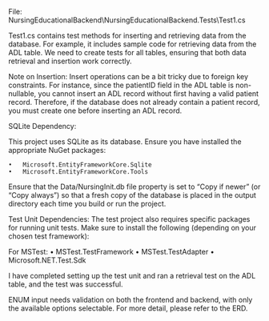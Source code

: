 File: NursingEducationalBackend\NursingEducationalBackend.Tests\Test1.cs

Test1.cs contains test methods for inserting and retrieving data from the database. For example, it includes sample code for retrieving data from the ADL table. We need to create tests for all tables, ensuring that both data retrieval and insertion work correctly.

Note on Insertion:
Insert operations can be a bit tricky due to foreign key constraints. For instance, since the patientID field in the ADL table is non-nullable, you cannot insert an ADL record without first having a valid patient record. Therefore, if the database does not already contain a patient record, you must create one before inserting an ADL record.

SQLite Dependency:

This project uses SQLite as its database. Ensure you have installed the appropriate NuGet packages:

	•	Microsoft.EntityFrameworkCore.Sqlite
	•	Microsoft.EntityFrameworkCore.Tools
 
Ensure that the Data/NursingInit.db file property is set to “Copy if newer” (or “Copy always”) so that a fresh copy of the database is placed in the output directory each time you build or run the project.


Test Unit Dependencies:
The test project also requires specific packages for running unit tests. Make sure to install the following (depending on your chosen test framework):
	
For MSTest:
	•	MSTest.TestFramework
	•	MSTest.TestAdapter
	•	Microsoft.NET.Test.Sdk
	

I have completed setting up the test unit and ran a retrieval test on the ADL table, and the test was successful.

ENUM input needs validation on both the frontend and backend, with only the available options selectable. For more detail, please refer to the ERD.
